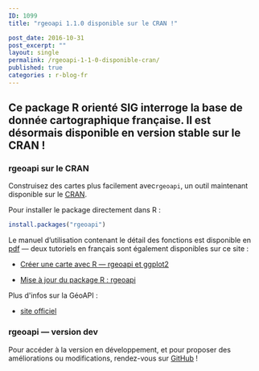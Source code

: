 ```yaml
---
ID: 1099
title: "rgeoapi 1.1.0 disponible sur le CRAN !"

post_date: 2016-10-31
post_excerpt: ""
layout: single
permalink: /rgeoapi-1-1-0-disponible-cran/
published: true
categories : r-blog-fr
---
```

## Ce package R orienté SIG interroge la base de donnée cartographique française. Il est désormais disponible en version stable sur le CRAN !

### rgeoapi sur le CRAN
Construisez des cartes plus facilement avec`rgeoapi`, un outil maintenant disponible sur le <a href="https://cran.r-project.org/web/packages/rgeoapi/" target="_blank">CRAN</a>.

Pour installer le package directement dans R :
``` r
install.packages("rgeoapi")
```
Le manuel d’utilisation contenant le détail des fonctions est disponible en <a href="https://cran.r-project.org/web/packages/rgeoapi/rgeoapi.pdf" target="_blank">pdf</a> — deux tutoriels en français sont également disponibles sur ce site  :
- <a href="http://colinfay.me/carte-r-rgeoapi-ggplot2/" target="_blank">Créer une carte avec R — rgeoapi et ggplot2</a>

- <a href="http://colinfay.me/rgeoapi-v1/" target="_blank">Mise à jour du package R : rgeoapi</a>

Plus d'infos sur la GéoAPI :
- <a href="https://api.gouv.fr/explorer/geoapi/" target="_blank">site officiel</a>

### rgeoapi — version dev
Pour accéder à la version en développement, et pour proposer des améliorations ou modifications, rendez-vous sur <a href="https://github.com/ColinFay/rgeoapi" target="_blank">GitHub</a> !







